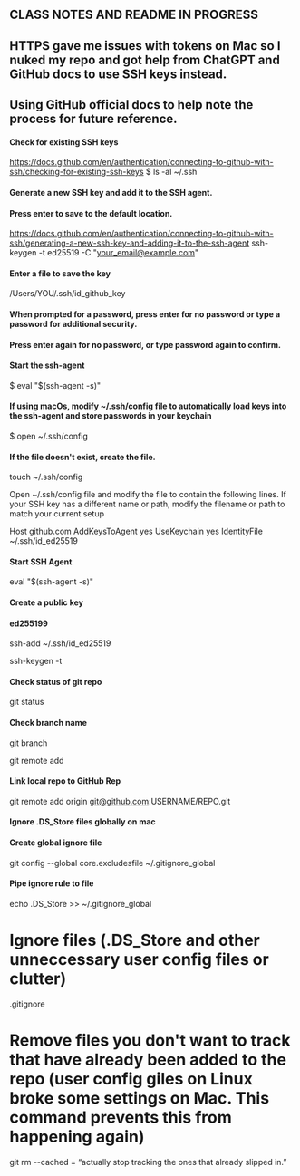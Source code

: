 ## CLASS NOTES AND README IN PROGRESS
## HTTPS gave me issues with tokens on Mac so I nuked my repo and got help from ChatGPT and GitHub docs to use SSH keys instead.
## Using GitHub official docs to help note the process for future reference.

#### Check for existing SSH keys
https://docs.github.com/en/authentication/connecting-to-github-with-ssh/checking-for-existing-ssh-keys
$ ls -al ~/.ssh

#### Generate a new SSH key and add it to the SSH agent.
#### Press enter to save to the default location.
https://docs.github.com/en/authentication/connecting-to-github-with-ssh/generating-a-new-ssh-key-and-adding-it-to-the-ssh-agent
ssh-keygen -t ed25519 -C "your_email@example.com"

#### Enter a file to save the key
/Users/YOU/.ssh/id_github_key

#### When prompted for a password, press enter for no password or type a password for additional security.
#### Press enter again for no password, or type password again to confirm.

#### Start the ssh-agent
$ eval "$(ssh-agent -s)"

#### If using macOs, modify ~/.ssh/config file to automatically load keys into the ssh-agent and store passwords in your keychain
$ open ~/.ssh/config

#### If the file doesn't exist, create the file.
touch ~/.ssh/config

Open ~/.ssh/config file and modify the file to contain the following lines. If your SSH key has a different name or path, modify the filename or path to match your current setup

Host github.com
  AddKeysToAgent yes
  UseKeychain yes
  IdentityFile ~/.ssh/id_ed25519



#### Start SSH Agent
eval "$(ssh-agent -s)"

#### Create a public key
#### ed255199
ssh-add ~/.ssh/id_ed25519

ssh-keygen -t 

#### Check status of git repo
git status

#### Check branch name
git branch

git remote add


#### Link local repo to GitHub Rep
git remote add origin git@github.com:USERNAME/REPO.git

#### Ignore .DS_Store files globally on mac
#### Create global ignore file
git config --global core.excludesfile ~/.gitignore_global

#### Pipe ignore rule to file
echo .DS_Store >> ~/.gitignore_global

# Ignore files (.DS_Store and other unneccessary user config files or clutter)
.gitignore

# Remove files you don't want to track that have already been added to the repo (user config giles on Linux broke some settings on Mac. This command prevents this from happening again)
git rm --cached = “actually stop tracking the ones that already slipped in.”

